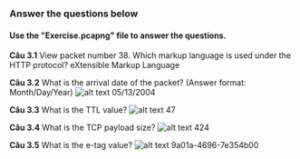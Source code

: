 ### Answer the questions below
#### Use the "Exercise.pcapng" file to answer the questions.

**Câu 3.1** View packet number 38. Which markup language is used under the HTTP protocol?
eXtensible Markup Language

**Câu 3.2** What is the arrival date of the packet? (Answer format: Month/Day/Year)
![alt text](.../png/wsbasic2-2.png)
05/13/2004

**Câu 3.3** What is the TTL value?
![alt text](.../png/wsbasic2-3.png)
47

**Câu 3.4** What is the TCP payload size?
![alt text](.../png/wsbasic2-4.png)
424

**Câu 3.5** What is the e-tag value?
![alt text](.../png/wsbasic2-5.png)
9a01a-4696-7e354b00
